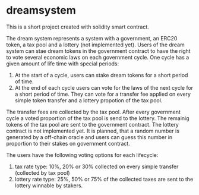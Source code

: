# dreamsystem

This is a short project created with solidity smart contract.

The dream system represents a system with a government, an ERC20 token, a tax pool and a lottery (not implemented yet).
Users of the dream system can stae dream tokens in the government contract to have the right to vote several economic laws on each government cycle. One cycle has a given amount of life time with special periods: 
1. At the start of a cycle, users can stake dream tokens for a short period of time. 
2. At the end of each cycle users can vote for the laws of the next cycle for a short period of time. 
They can vote for a transfer fee applied on every simple token transfer and a lottery propotion of the tax pool. 

The transfer fees are collected by the tax pool. After every government cycle a voted proportion of the tax pool is send to the lottery. The remainig tokens of the tax pool are sent to the government contract. The lottery contract is not implemented yet. It is planned, that a random number is generated by a off-chain oracle and users can guess this number in proportion to their stakes on government contract. 

The users have the following voting options for each lifecycle:
1. tax rate type: 10%, 20% or 30% collected on every simple transfer (collected by tax pool)
2. lottery rate type: 25%, 50% or 75% of the collected taxes are sent to the lottery winnable by stakers.
